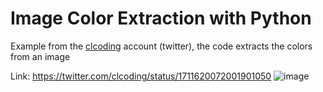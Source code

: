 # Image Color Extraction with Python
Example from the [clcoding](https://twitter.com/clcoding) account (twitter), the code extracts the colors from an image

Link: https://twitter.com/clcoding/status/1711620072001901050
![image](https://github.com/eduanayardo/extract-color/assets/868883/dcb23d11-64b7-427d-9450-9bd38047ac3e)
